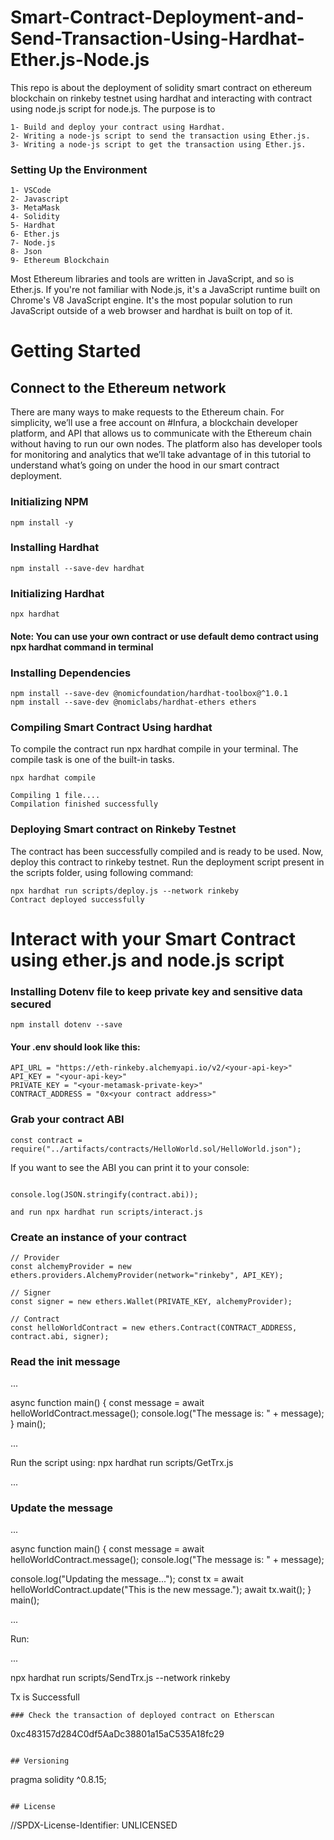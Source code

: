 # Smart-Contract-Deployment-and-Send-Transaction-Using-Hardhat-Ether.js-Node.js

This repo is about the deployment of solidity smart contract on ethereum blockchain on rinkeby testnet using hardhat and interacting with contract using node.js script for node.js. 
The purpose is to 

```
1- Build and deploy your contract using Hardhat.
2- Writing a node-js script to send the transaction using Ether.js.
3- Writing a node-js script to get the transaction using Ether.js.

```
### Setting Up the Environment

```
1- VSCode
2- Javascript
3- MetaMask
4- Solidity
5- Hardhat
6- Ether.js
7- Node.js
8- Json
9- Ethereum Blockchain

```

Most Ethereum libraries and tools are written in JavaScript, and so is Ether.js. If you're not familiar with Node.js, it's a JavaScript runtime built on Chrome's V8 JavaScript engine. It's the most popular solution to run JavaScript outside of a web browser and hardhat is built on top of it.

# Getting Started

## Connect to the Ethereum network
There are many ways to make requests to the Ethereum chain. For simplicity, we’ll use a free account on #Infura, a blockchain developer platform, and API that allows us to communicate with the Ethereum chain without having to run our own nodes. The platform also has developer tools for monitoring and analytics that we’ll take advantage of in this tutorial to understand what’s going on under the hood in our smart contract deployment.


### Initializing NPM

```
npm install -y
```
### Installing Hardhat

```
npm install --save-dev hardhat

```
### Initializing Hardhat

```
npx hardhat

```
#### Note: You can use your own contract or use default demo contract using npx hardhat command in terminal 

### Installing Dependencies 
```
npm install --save-dev @nomicfoundation/hardhat-toolbox@^1.0.1
npm install --save-dev @nomiclabs/hardhat-ethers ethers

```

### Compiling Smart Contract Using hardhat
To compile the contract run npx hardhat compile in your terminal. The compile task is one of the built-in tasks.
```
npx hardhat compile

Compiling 1 file....
Compilation finished successfully

```

### Deploying Smart contract on Rinkeby Testnet
The contract has been successfully compiled and is ready to be used.
Now, deploy this contract to rinkeby testnet. Run the deployment script present in the scripts folder, using following command:
```
npx hardhat run scripts/deploy.js --network rinkeby
Contract deployed successfully

```

#  Interact with your Smart Contract using ether.js and node.js script

### Installing Dotenv file to keep private key and sensitive data secured

```
npm install dotenv --save

```

#### Your .env should look like this:

```
API_URL = "https://eth-rinkeby.alchemyapi.io/v2/<your-api-key>"
API_KEY = "<your-api-key>"
PRIVATE_KEY = "<your-metamask-private-key>"
CONTRACT_ADDRESS = "0x<your contract address>"

```
### Grab your contract ABI

```
const contract = require("../artifacts/contracts/HelloWorld.sol/HelloWorld.json");

```
If you want to see the ABI you can print it to your console:

```

console.log(JSON.stringify(contract.abi)); 

and run npx hardhat run scripts/interact.js

```

### Create an instance of your contract

```
// Provider
const alchemyProvider = new ethers.providers.AlchemyProvider(network="rinkeby", API_KEY);

```
```
// Signer
const signer = new ethers.Wallet(PRIVATE_KEY, alchemyProvider);

```
```
// Contract
const helloWorldContract = new ethers.Contract(CONTRACT_ADDRESS, contract.abi, signer);

```

### Read the init message
...

async function main() {
  const message = await helloWorldContract.message();
  console.log("The message is: " + message);
}
main();

...

Run the script using: npx hardhat run scripts/GetTrx.js

...

### Update the message

...

async function main() {
  const message = await helloWorldContract.message();
  console.log("The message is: " + message);
  
  console.log("Updating the message...");
  const tx = await helloWorldContract.update("This is the new message.");
  await tx.wait();
}
main();

...

Run:

...

npx hardhat run scripts/SendTrx.js --network rinkeby

Tx is Successfull

```
### Check the transaction of deployed contract on Etherscan

```
0xc483157d284C0df5AaDc38801a15aC535A18fc29

```

## Versioning

```
pragma solidity ^0.8.15;

```

## License

```

//SPDX-License-Identifier: UNLICENSED

```
